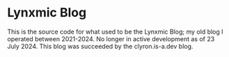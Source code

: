 # Lynxmic Blog

This is the source code for what used to be the Lynxmic Blog; my old blog I operated between 2021-2024.
No longer in active development as of 23 July 2024. This blog was succeeded by the clyron.is-a.dev blog.
